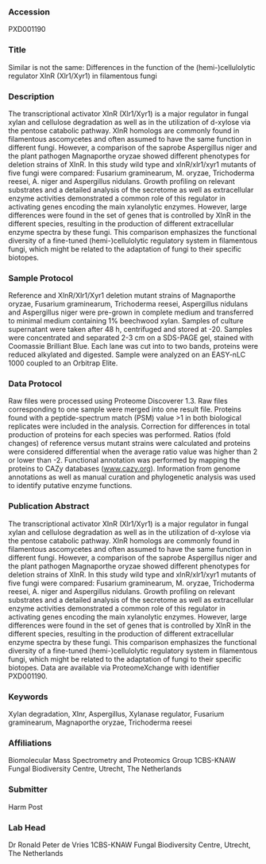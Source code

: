 ### Accession
PXD001190

### Title
Similar is not the same: Differences in the function of the (hemi-)cellulolytic regulator XlnR (Xlr1/Xyr1) in filamentous fungi

### Description
The transcriptional activator XlnR (Xlr1/Xyr1) is a major regulator in fungal xylan and cellulose degradation as well as in the utilization of d-xylose via the pentose catabolic pathway. XlnR homologs are commonly found in filamentous ascomycetes and often assumed to have the same function in different fungi. However, a comparison of the saprobe Aspergillus niger and the plant pathogen Magnaporthe oryzae showed different phenotypes for deletion strains of XlnR. In this study wild type and xlnR/xlr1/xyr1 mutants of five fungi were compared: Fusarium graminearum, M. oryzae, Trichoderma reesei, A. niger and Aspergillus nidulans. Growth profiling on relevant substrates and a detailed analysis of the secretome as well as extracellular enzyme activities demonstrated a common role of this regulator in activating genes encoding the main xylanolytic enzymes. However, large differences were found in the set of genes that is controlled by XlnR in the different species, resulting in the production of different extracellular enzyme spectra by these fungi. This comparison emphasizes the functional diversity of a fine-tuned (hemi-)cellulolytic regulatory system in filamentous fungi, which might be related to the adaptation of fungi to their specific biotopes.

### Sample Protocol
Reference and XlnR/Xlr1/Xyr1 deletion mutant strains of Magnaporthe oryzae, Fusarium graminearum, Trichoderma reesei, Aspergillus nidulans and Aspergillus niger were pre-grown in complete medium and transferred to minimal medium containing 1% beechwood xylan. Samples of culture supernatant were taken after 48 h, centrifuged and stored at -20. Samples were concentrated and separated 2-3 cm on a SDS-PAGE gel, stained with Coomassie Brilliant Blue. Each lane was cut into to two bands, proteins were reduced alkylated and digested. Sample were analyzed on an EASY-nLC 1000 coupled to an Orbitrap Elite.

### Data Protocol
Raw files were processed using Proteome Discoverer 1.3. Raw files corresponding to one sample were merged into one result file. Proteins found with a peptide-spectrum match (PSM) value >1 in both biological replicates were included in the analysis. Correction for differences in total production of proteins for each species was performed. Ratios (fold changes) of reference versus mutant strains were calculated and proteins were considered differential when the average ratio value was higher than 2 or lower than -2. Functional annotation was performed by mapping the proteins to CAZy databases (www.cazy.org). Information from genome annotations as well as manual curation and phylogenetic analysis was used to identify putative enzyme functions.

### Publication Abstract
The transcriptional activator XlnR (Xlr1/Xyr1) is a major regulator in fungal xylan and cellulose degradation as well as in the utilization of d-xylose via the pentose catabolic pathway. XlnR homologs are commonly found in filamentous ascomycetes and often assumed to have the same function in different fungi. However, a comparison of the saprobe Aspergillus niger and the plant pathogen Magnaporthe oryzae showed different phenotypes for deletion strains of XlnR. In this study wild type and xlnR/xlr1/xyr1 mutants of five fungi were compared: Fusarium graminearum, M. oryzae, Trichoderma reesei, A. niger and Aspergillus nidulans. Growth profiling on relevant substrates and a detailed analysis of the secretome as well as extracellular enzyme activities demonstrated a common role of this regulator in activating genes encoding the main xylanolytic enzymes. However, large differences were found in the set of genes that is controlled by XlnR in the different species, resulting in the production of different extracellular enzyme spectra by these fungi. This comparison emphasizes the functional diversity of a fine-tuned (hemi-)cellulolytic regulatory system in filamentous fungi, which might be related to the adaptation of fungi to their specific biotopes. Data are available via ProteomeXchange with identifier PXD001190.

### Keywords
Xylan degradation, Xlnr, Aspergillus, Xylanase regulator, Fusarium graminearum, Magnaporthe oryzae, Trichoderma reesei

### Affiliations
Biomolecular Mass Spectrometry and Proteomics Group
1CBS-KNAW Fungal Biodiversity Centre, Utrecht, The Netherlands

### Submitter
Harm Post

### Lab Head
Dr Ronald Peter de Vries
1CBS-KNAW Fungal Biodiversity Centre, Utrecht, The Netherlands


